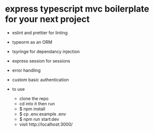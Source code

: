 # express typescript mvc boilerplate for your next project

- eslint and prettier for linting
- typeorm as an ORM
- tsyringe for dependancy injection
- express session for sessions
- error handling
- custom basic authentication

- to use
  - clone the repo
  - cd into it then run
  - $ npm install
  - $ cp .env.example .env
  - $ npm run start:dev
  - visit http://localhost:3000/
